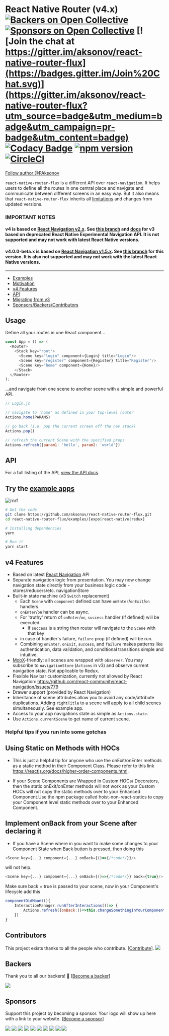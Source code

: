# React Native Router (v4.x) [![Backers on Open Collective](https://opencollective.com/react-native-router-flux/backers/badge.svg)](#backers) [![Sponsors on Open Collective](https://opencollective.com/react-native-router-flux/sponsors/badge.svg)](#sponsors) [![Join the chat at https://gitter.im/aksonov/react-native-router-flux](https://badges.gitter.im/Join%20Chat.svg)](https://gitter.im/aksonov/react-native-router-flux?utm_source=badge&utm_medium=badge&utm_campaign=pr-badge&utm_content=badge) [![Codacy Badge](https://api.codacy.com/project/badge/grade/c6d869e2367a4fb491efc9de228c5ac6)](https://www.codacy.com/app/aksonov-github/react-native-router-flux) [![npm version](https://badge.fury.io/js/react-native-router-flux.svg)](http://badge.fury.io/js/react-native-router-flux) [![CircleCI](https://circleci.com/gh/aksonov/react-native-router-flux.svg?style=svg)](https://circleci.com/gh/aksonov/react-native-router-flux)

[Follow author @PAksonov](https://twitter.com/PAksonov)

`react-native-router-flux` is a different API over `react-navigation`. It helps users to define all the routes in one central place and navigate and communicate between different screens in an easy way. But it also means that `react-native-router-flux` inherits all [limitations](https://reactnavigation.org/docs/en/limitations.html) and changes from updated versions.

### IMPORTANT NOTES

#### v4 is based on [React Navigation v2.x](https://reactnavigation.org/). See [this branch](https://github.com/aksonov/react-native-router-flux/tree/v3) and [docs](https://github.com/aksonov/react-native-router-flux/blob/master/README3.md) for v3 based on deprecated React Native Experimental Navigation API. It is not supported and may not work with latest React Native versions.

#### v4.0.0-beta.x is based on [React Navigation v1.5.x](https://reactnavigation.org/). See [this branch](https://github.com/aksonov/react-native-router-flux/tree/v4.0.0-beta) for this version. It is also not supported and may not work with the latest React Native versions.

___

* [Examples](#try-the-example-apps)
* [Motivation](https://gist.github.com/aksonov/e2d7454421e44b1c4c72214d14053410)
* [v4 Features](#v4-features)
* [API](/docs/API.md)
* [Migrating from v3](/docs/MIGRATION.md)
* [Sponsors/Backers/Contributors](#contributors)


## Usage

Define all your routes in one React component...

```js
const App = () => (
  <Router>
    <Stack key="root">
      <Scene key="login" component={Login} title="Login"/>
      <Scene key="register" component={Register} title="Register"/>
      <Scene key="home" component={Home}/>
    </Stack>
  </Router>
);
```

...and navigate from one scene to another scene with a simple and powerful API.

```js
// Login.js

// navigate to 'home' as defined in your top-level router
Actions.home(PARAMS)

// go back (i.e. pop the current screen off the nav stack)
Actions.pop()

// refresh the current Scene with the specified props
Actions.refresh({param1: 'hello', param2: 'world'})
```

## API

For a full listing of the API, [view the API docs](https://github.com/aksonov/react-native-router-flux/blob/master/docs/API.md).

## Try the [example apps](https://github.com/aksonov/react-native-router-flux/tree/master/examples)

![rnrf](https://user-images.githubusercontent.com/3681859/27937441-ef61d932-626b-11e7-885f-1db7dc74b32e.gif)

```bash
# Get the code
git clone https://github.com/aksonov/react-native-router-flux.git
cd react-native-router-flux/examples/[expo|react-native|redux]

# Installing dependencies
yarn

# Run it
yarn start
```

## v4 Features
* Based on latest [React Navigation](https://reactnavigation.org) API
* Separate navigation logic from presentation. You may now change navigation state directly from your business logic code - stores/reducers/etc. navigationStore
* Built-in state machine (v3 `Switch` replacement)
  * Each `Scene` with `component` defined can have `onEnter`/`onExit`/`on` handlers.
  * `onEnter`/`on` handler can be async.
  * For 'truthy' return of `onEnter`/`on`, `success` handler (if defined) will be executed
    * if `success` is a string then router will navigate to the `Scene` with that key
  * in case of handler's failure, `failure` prop (if defined) will be run.
  * Combining `onEnter`, `onExit`, `success`, and `failure` makes patterns like authentication, data validation, and conditional transitions simple and intuitive.
* [MobX](https://mobx.js.org/)-friendly: all scenes are wrapped with `observer`. You may subscribe to `navigationStore` (`Actions` in v3) and observe current navigation state. Not applicable to Redux.
* Flexible Nav bar customization, currently not allowed by React Navigation:
https://github.com/react-community/react-navigation/issues/779
* Drawer support (provided by React Navigation)
* Inheritance of scene attributes allow you to avoid any code/attribute duplications. Adding `rightTitle` to a scene will apply to all child scenes simultaneously. See example app.
* Access to your app navigations state as simple as `Actions.state`.
* Use `Actions.currentScene` to get name of current scene.

### Helpful tips if you run into some gotchas

## Using Static on Methods with HOCs
* This is just a helpful tip for anyone who use the onExit/onEnter methods as a static method in their Component Class. Please refer to this link https://reactjs.org/docs/higher-order-components.html.

* If your Scene Components are Wrapped in Custom HOCs/ Decorators, then the static onExit/onEnter methods will not work as your Custom HOCs will not copy the static methods over to your Enhanced Component.Use the npm package called hoist-non-react-statics to copy your Component level static methods over to your Enhanced Component.

## Implement onBack from your Scene after declaring it

* If you have a Scene where in you want to make some changes to your Component State when Back button is pressed, then doing this 
```js
<Scene key={...} component={...} onBack={()=>{/*code*/}}/>
``` 
will not help.

```js
<Scene key={...} component={...} onBack={()=>{/*code*/}} back={true}/> 
```
Make sure back = true is passed to your scene, now in your Component's lifecycle add this

```js
componentDidMount(){
    InteractionManager.runAfterInteractions(()=> {
        Actions.refresh({onBack:()=>this.changeSomethingInYourComponent()})
    })
}
```


## Contributors

This project exists thanks to all the people who contribute. [[Contribute]](CONTRIBUTING.md).
<a href="https://github.com/aksonov/react-native-router-flux/graphs/contributors"><img src="https://opencollective.com/react-native-router-flux/contributors.svg?width=890" /></a>


## Backers

Thank you to all our backers! 🙏 [[Become a backer](https://opencollective.com/react-native-router-flux#backer)]

<a href="https://opencollective.com/react-native-router-flux#backers" target="_blank"><img src="https://opencollective.com/react-native-router-flux/backers.svg?width=890"></a>


## Sponsors

Support this project by becoming a sponsor. Your logo will show up here with a link to your website. [[Become a sponsor](https://opencollective.com/react-native-router-flux#sponsor)]

<a href="https://opencollective.com/react-native-router-flux/sponsor/0/website" target="_blank"><img src="https://opencollective.com/react-native-router-flux/sponsor/0/avatar.svg"></a>
<a href="https://opencollective.com/react-native-router-flux/sponsor/1/website" target="_blank"><img src="https://opencollective.com/react-native-router-flux/sponsor/1/avatar.svg"></a>
<a href="https://opencollective.com/react-native-router-flux/sponsor/2/website" target="_blank"><img src="https://opencollective.com/react-native-router-flux/sponsor/2/avatar.svg"></a>
<a href="https://opencollective.com/react-native-router-flux/sponsor/3/website" target="_blank"><img src="https://opencollective.com/react-native-router-flux/sponsor/3/avatar.svg"></a>
<a href="https://opencollective.com/react-native-router-flux/sponsor/4/website" target="_blank"><img src="https://opencollective.com/react-native-router-flux/sponsor/4/avatar.svg"></a>
<a href="https://opencollective.com/react-native-router-flux/sponsor/5/website" target="_blank"><img src="https://opencollective.com/react-native-router-flux/sponsor/5/avatar.svg"></a>
<a href="https://opencollective.com/react-native-router-flux/sponsor/6/website" target="_blank"><img src="https://opencollective.com/react-native-router-flux/sponsor/6/avatar.svg"></a>
<a href="https://opencollective.com/react-native-router-flux/sponsor/7/website" target="_blank"><img src="https://opencollective.com/react-native-router-flux/sponsor/7/avatar.svg"></a>
<a href="https://opencollective.com/react-native-router-flux/sponsor/8/website" target="_blank"><img src="https://opencollective.com/react-native-router-flux/sponsor/8/avatar.svg"></a>
<a href="https://opencollective.com/react-native-router-flux/sponsor/9/website" target="_blank"><img src="https://opencollective.com/react-native-router-flux/sponsor/9/avatar.svg"></a>
